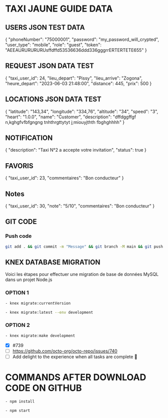 # **TAXI JAUNE GUIDE DATA**

## USERS JSON TEST DATA

{
    "phoneNumber": "75000001",
    "password": "my_password_will_crypted",
    "user_type": "mobile",
    "role": "guest",
    "token": "AEEAURURURURUsffdffd53536636ddd336gggrrERTERTETE655"
}

## REQUEST JSON DATA TEST

{
    "taxi_user_id": 24,
    "lieu_depart": "Pissy",
    "lieu_arrive": "Zogona",
    "heure_depart": "2023-06-03 21:48:00",
    "distance": 445,
    "prix": 500
}

## LOCATIONS JSON DATA TEST

{
    "latitude": "143,34",
    "longitude": "334,76",
    "altitude": "34",
    "speed": "3",
    "heart": "1.0.0",
    "name": "Customer",
    "description": "dffdggffgf n,kghgfvfbfgngng tnhthrgttytyt j;miouyjthth fbghghhhh"
}

## NOTIFICATION

{
    "description": "Taxi N°2 a accepte votre invitation",
    "status": true
}


## FAVORIS

{
    "taxi_user_id": 23,
    "commentaires": "Bon conducteur"
}

## Notes

{
    "taxi_user_id": 30,
    "note": "5/10",
    "commentaires": "Bon conducteur"
}

## GIT CODE 

### Push code
```bash
git add . && git commit -m "Message" && git branch -M main && git push -u origin main
```


## KNEX DATABASE MIGRATION
Voici les étapes pour effectuer une migration de base de données MySQL dans un projet Node.js
### OPTION 1
```bash
- knex migrate:currentVersion
```

```bash
- knex migrate:latest --env development
```
### OPTION 2
```bash
- knex migrate:make development
```
- [x] #739
- [ ] https://github.com/octo-org/octo-repo/issues/740
- [ ] Add delight to the experience when all tasks are complete :tada:

# COMMANDS AFTER DOWNLOAD CODE ON GITHUB

```bash
- npm install
```

```bash
- npm start
```
